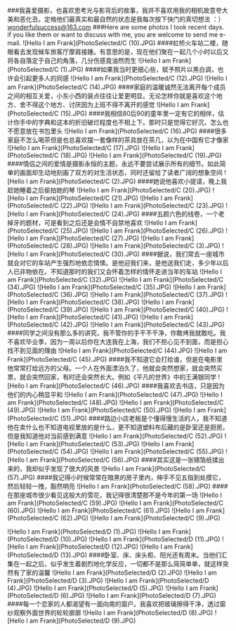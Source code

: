 ###我喜爱摄影，也喜欢思考光与影背后的故事，我并不喜欢用我的相机故意夸大美和恶化丑。定格他们最真实和最自然的状态是我每次按下快门的真切想法 ：）wonderfulsuccess@163.com
###Here are some photos I took recent days. if you like them or want to discuss with me, you are welcome to send me e-mail.
![Hello I am Frank](PhotoSelected/C (10).JPG)
####虹桥火车站二楼，随眼看去发现候车旅客厅摩肩接踵。有意思的是，现在他们聚在一起几个小时以后又将各自落定于自己的角落，几分伤感竟油然而生
![Hello I am Frank](PhotoSelected/C (1).JPG)
####如果我当时更细心些，赋予照片以黑白调，也许会引起更多人的同感
![Hello I am Frank](PhotoSelected/C (12).JPG)
![Hello I am Frank](PhotoSelected/C (14).JPG)
####家庭的温暖诚然无法离开每个成员之间的相互关爱，小东小西的装点往往让爱更明显。无论怎样你就是喜欢这个地方、舍不得这个地方、讨厌因为上班不得不离开的感觉
![Hello I am Frank](PhotoSelected/C (15).JPG)
####我相信80后90的童年里一定有它的相伴，估计你手中的字典和这本的折旧破烂程度也不相上下。那时只是觉得它好沉，怎么也不愿意放在书包里头
![Hello I am Frank](PhotoSelected/C (16).JPG)
####很多家庭不怎么喝茶但是也总喜欢摆一套像样的茶具放在茶几，以为在中国有它才像家
![Hello I am Frank](PhotoSelected/C (17).JPG)
![Hello I am Frank](PhotoSelected/C (18).JPG)
![Hello I am Frank](PhotoSelected/C (19).JPG)
####情侣之间的爱情是摄影永恒的主题，永远不要尝试展示所有的细节。如此简单的画面却生动地刻画了双方的对生活状态，同时还留给了读者广阔的想象空间
![Hello I am Frank](PhotoSelected/C (2).JPG)
####她说他喜欢小提请，晚上我趁她睡着之后偷拍她的琴
![Hello I am Frank](PhotoSelected/C (20).JPG)
![Hello I am Frank](PhotoSelected/C (21).JPG)
![Hello I am Frank](PhotoSelected/C (22).JPG)
![Hello I am Frank](PhotoSelected/C (23).JPG)
![Hello I am Frank](PhotoSelected/C (24).JPG)
####五颜六色的线卷，一个老掉牙的题材，可是看到之后还是会情不自禁地喜欢
![Hello I am Frank](PhotoSelected/C (25).JPG)
![Hello I am Frank](PhotoSelected/C (26).JPG)
![Hello I am Frank](PhotoSelected/C (27).JPG)
![Hello I am Frank](PhotoSelected/C (28).JPG)
![Hello I am Frank](PhotoSelected/C (3).JPG)
![Hello I am Frank](PhotoSelected/C (30).JPG)
####据说，我们常去一座城市就会对它的车站产生强烈地依恋情愫。是他迎我们来，是他送我们走，多少年以后人已非物依在。不知道那时的我们又会怀着怎样的情怀走进当年的车站
![Hello I am Frank](PhotoSelected/C (32).JPG)
![Hello I am Frank](PhotoSelected/C (34).JPG)
![Hello I am Frank](PhotoSelected/C (35).JPG)
![Hello I am Frank](PhotoSelected/C (36).JPG)
![Hello I am Frank](PhotoSelected/C (37).JPG)
![Hello I am Frank](PhotoSelected/C (38).JPG)
![Hello I am Frank](PhotoSelected/C (39).JPG)
![Hello I am Frank](PhotoSelected/C (40).JPG)
![Hello I am Frank](PhotoSelected/C (41).JPG)
![Hello I am Frank](PhotoSelected/C (42).JPG)
![Hello I am Frank](PhotoSelected/C (43).JPG)
####同学之间没有那么多的讲究，我不管你的手干不干净，你敢烤我就敢吃。我不喜欢毕业季，因为一周以后你在大连我在上海，我们不担心见不到面，而是担心找不到见面的理由
![Hello I am Frank](PhotoSelected/C (44).JPG)
![Hello I am Frank](PhotoSelected/C (45).JPG)
####我不知道它会打给谁，但是在电影里他常常打给远方的父母。一个人在外面漂泊久了，他就会突然想家，就会突然买票，就会突然回家，有时还会突然长大。例如《平凡的世界》中的王满银同学
![Hello I am Frank](PhotoSelected/C (46).JPG)
####我喜欢去书店，只是因为他们的内心稍显平和
![Hello I am Frank](PhotoSelected/C (47).JPG)
![Hello I am Frank](PhotoSelected/C (48).JPG)
![Hello I am Frank](PhotoSelected/C (49).JPG)
![Hello I am Frank](PhotoSelected/C (50).JPG)
![Hello I am Frank](PhotoSelected/C (51).JPG)
####路边小店老板是个懂得慢生活的人，我不知道他在卖什么也不知道电视里放的是什么，更不知道塑料布后藏的是卧室还是厨房。但是我知道他对当前感到满意
![Hello I am Frank](PhotoSelected/C (52).JPG)
![Hello I am Frank](PhotoSelected/C (53).JPG)
![Hello I am Frank](PhotoSelected/C (54).JPG)
![Hello I am Frank](PhotoSelected/C (55).JPG)
![Hello I am Frank](PhotoSelected/C (56).JPG)
####其实这是一张锡箔纸揉出来的，我却似乎发现了很大的风景
![Hello I am Frank](PhotoSelected/C (57).JPG)
####我记得小时候常常在暗黑的房子里内，伸手不见五指到处摸它，然后轻轻一拽，豁然明亮
![Hello I am Frank](PhotoSelected/C (58).JPG)
####在那座城市很少看见这般大的雪花，我记得很清楚那不是今年的第一场
![Hello I am Frank](PhotoSelected/C (59).JPG)
![Hello I am Frank](PhotoSelected/C (60).JPG)
![Hello I am Frank](PhotoSelected/C (61).JPG)
![Hello I am Frank](PhotoSelected/C (62).JPG)
![Hello I am Frank](PhotoSelected/C (9).JPG)


![Hello I am Frank](PhotoSelected/D (1).JPG)
![Hello I am Frank](PhotoSelected/D (10).JPG)
![Hello I am Frank](PhotoSelected/D (11).JPG)
![Hello I am Frank](PhotoSelected/D (12).JPG)
![Hello I am Frank](PhotoSelected/D (13).JPG)
####卧室、床、床头柜、阳光还有周末。当他们汇集在一起之后，似乎发生着剧烈地化学反应，一切都不是那么简简单单，就这样突然有了家的温馨
![Hello I am Frank](PhotoSelected/D (2).JPG)
![Hello I am Frank](PhotoSelected/D (3).JPG)
![Hello I am Frank](PhotoSelected/D (4).JPG)
![Hello I am Frank](PhotoSelected/D (5).JPG)
![Hello I am Frank](PhotoSelected/D (6).JPG)
![Hello I am Frank](PhotoSelected/D (7).JPG)
####每一个恋家的人都渴望有一面向南的窗户。我喜欢把玻璃擦得干净，透过窗纱观察外面世界的轮轮廓廓
![Hello I am Frank](PhotoSelected/D (8).JPG)
![Hello I am Frank](PhotoSelected/D (9).JPG)